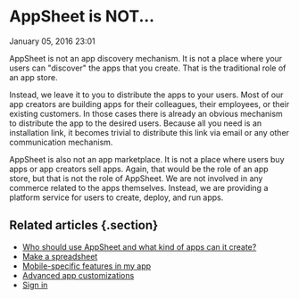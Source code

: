 #  AppSheet is NOT...


January 05, 2016 23:01

AppSheet is not an app discovery mechanism. It is not a place where your users
can "discover" the apps that you create. That is the traditional role of an
app store.

Instead, we leave it to you to distribute the apps to your users. Most of our
app creators are building apps for their colleagues, their employees, or their
existing customers. In those cases there is already an obvious mechanism to
distribute the app to the desired users. Because all you need is an
installation link, it becomes trivial to distribute this link via email or any
other communication mechanism.

AppSheet is also not an app marketplace. It is not a place where users buy
apps or app creators sell apps. Again, that would be the role of an app store,
but that is not the role of AppSheet. We are not involved in any commerce
related to the apps themselves. Instead, we are providing a platform service
for users to create, deploy, and run apps.


## Related articles {.section}

  * [Who should use AppSheet and what kind of apps can it create?](Who-should-use-AppSheet-and-what-kind-of-apps-can-it-create-.md)
  * [Make a spreadsheet](Make-a-spreadsheet.md)
  * [Mobile-specific features in my app](Mobile-specific-features-in-my-app.md)
  * [Advanced app customizations](Advanced-app-customizations.md)
  * [Sign in ](Sign-in-.md)

